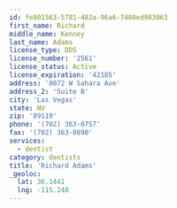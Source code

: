 ```yaml
---
id: fe801563-5781-482a-96a6-7408ed983063
first_name: Richard
middle_name: Kenney
last_name: Adams
license_type: DDS
license_number: '2561'
license_status: Active
license_expiration: '42185'
address: '8072 W Sahara Ave'
address_2: 'Suite B'
city: 'Las Vegas'
state: NV
zip: '89119'
phone: '(702) 363-0757'
fax: '(702) 363-0890'
services:
  - dentist
category: dentists
title: 'Richard Adams'
_geoloc:
  lat: 36.1441
  lng: -115.248
---
```

